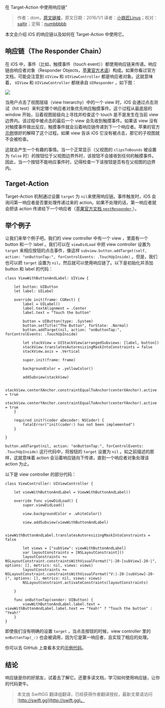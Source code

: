 在 Target-Action 中使用响应链"

> 作者：dom，[原文链接](http://swiftandpainless.com/utilize-the-responder-chain-for-target-action/)，原文日期：2016/1/1
> 译者：[小铁匠Linus](http://weibo.com/linusling)；校对：[saitjr](http://www.brighttj.com)；定稿：[numbbbbb](https://github.com/numbbbbb)
  










本文会介绍 iOS 的响应链以及如何在 Target-Action 中使用它。

## 响应链（The Responder Chain）

在 iOS 中，事件（比如，触摸事件（touch event））都使用响应链来传递。响应链由响应者对象（Responder Objects，[苹果官方术语](https://developer.apple.com/library/ios/documentation/EventHandling/Conceptual/EventHandlingiPhoneOS/event_delivery_responder_chain/event_delivery_responder_chain.html#//apple_ref/doc/uid/TP40009541-CH4-SW1)）构成。如果你看过官方文档，可能会注意到 `UIView` 和 `UIViewController` 都是响应者对象。这就意味着， `UIView` 和 `UIViewController` 都继承自 `UIResponder` ，如下图：

![](http://swift.gg/img/articles/utilize-the-responder-chain-for-target-action/UIViewDocumentation.png1452047417.154566)

当用户点击了视图层级（view hierarchy）中的一个 view 时，iOS 会通过点击测试（hit test）来判定哪个响应者对象优先响应触摸事件。这个过程从最底层的 window 开始，沿着视图层级向上寻找并检查这个 touch 是不是发生在当前 view 边界内。该过程中被点击的最后一个 view 会先收到触摸事件。如果该 view 没有对触摸事件做出反应，触摸事件就会沿着响应链传递到下一个响应者。苹果的官方[示例](https://developer.apple.com/library/ios/documentation/EventHandling/Conceptual/EventHandlingiPhoneOS/event_delivery_responder_chain/event_delivery_responder_chain.html#//apple_ref/doc/uid/TP40009541-CH4-SW4)很好的解释了这个过程。如果 view 告诉 iOS 它没有被点击，那它的子视图就不会被检查。

这就会产生一个有趣的事情。当一个正常显示（父视图的 `clipsToBounds` 被设置为 `false` 时）的按钮位于父视图边界外时，该按钮不会接收到任何的触摸事件。因此，当一个按钮不能响应事件时，记得检查一下该按钮是否有在父视图的边界内。

## Target-Action

Target-Action 机制通过设置 `target` 为 `nil`来使用响应链。事件触发时，iOS 会询问第一响应者是否要处理传递过来的 action。如果不处理的话，第一响应者就会把该 action 传递给下一个响应者（[苹果官方文档 `nextResponder` ](https://developer.apple.com/library/ios/documentation/UIKit/Reference/UIResponder_Class/index.html#//apple_ref/occ/instm/UIResponder/nextResponder)）。

## 举个例子

让我们来举个例子吧。我们的 view controller 中有一个 view ，里面有一个 button 和一个 label 。我们可以在 `viewDidLoad` 中把 view controller 设置为 `target` 来相应按钮的点击事件，像这样 `subview.button.addTarget(self, action: "onButtonTap:", forControlEvents: .TouchUpInside)` 。但是，我们也可以把 `target` 设置为 `nil`，然后就可以使用响应链了。以下是初始化并添加 button 和 label 的代码：

    
    class ViewWithButtonAndLabel: UIView {
    
        let button: UIButton
        let label: UILabel
    
        override init(frame: CGRect) {
            label = UILabel()
            label.textAlignment = .Center
            label.text = "Touch the button"
    
            button = UIButton(type: .System)
            button.setTitle("The Button", forState: .Normal)
            button.addTarget(nil, action: "onButtonTap:", forControlEvents: .TouchUpInside)
    
            let stackView = UIStackView(arrangedSubviews: [label, button])
            stackView.translatesAutoresizingMaskIntoConstraints = false
            stackView.axis = .Vertical
    
            super.init(frame: frame)
    
            backgroundColor = .yellowColor()
    
            addSubview(stackView)
    
            stackView.centerXAnchor.constraintEqualToAnchor(centerXAnchor).active = true
            stackView.centerYAnchor.constraintEqualToAnchor(centerYAnchor).active = true
        }
    
        required init?(coder aDecoder: NSCoder) {
            fatalError("init(coder:) has not been implemented")
        }
    
    }

`button.addTarget(nil, action: "onButtonTap:", forControlEvents: .TouchUpInside)` 这行代码中，将按钮的 `target` 设置为 `nil` 。如之前描述的那样，这就意味着 action 会沿着响应链向下传递，直到一个响应者对象处理该 action 为止。

以下是 view controller 的部分代码：

    
    class ViewController: UIViewController {
    
        let viewWithButtonAndLabel = ViewWithButtonAndLabel()
    
        override func viewDidLoad() {
            super.viewDidLoad()
    
            view.backgroundColor = .whiteColor()
    
            view.addSubview(viewWithButtonAndLabel)
    
            viewWithButtonAndLabel.translatesAutoresizingMaskIntoConstraints = false
    
            let views = ["subView": viewWithButtonAndLabel]
            var layoutConstraints = [NSLayoutConstraint]()
            layoutConstraints += NSLayoutConstraint.constraintsWithVisualFormat("|-20-[subView]-20-|", options: [], metrics: nil, views: views)
            layoutConstraints += NSLayoutConstraint.constraintsWithVisualFormat("V:|-20-[subView]-20-|", options: [], metrics: nil, views: views)
            NSLayoutConstraint.activateConstraints(layoutConstraints)
    
        }
    
        func onButtonTap(sender: UIButton) {
            viewWithButtonAndLabel.label.text = viewWithButtonAndLabel.label.text == "Yeah!" ? "Touch the button" : "Yeah!"
        }
    }

即使我们没有明确的设置 `target` ，当点击按钮的时候，view controller 里的 `onButtonTap(_:)` 也会被调用，因为它是第一响应者，且实现了相应的处理。

你可以去 GitHub 上查看本文的[示例代码](https://github.com/dasdom/ResponderChainDemo)。

## 结论

响应链是你的好朋友，试着去了解它。还要多读文档，学习如何使用响应链，让你的代码更牛。

> 本文由 SwiftGG 翻译组翻译，已经获得作者翻译授权，最新文章请访问 [http://swift.gg](http://swift.gg)。